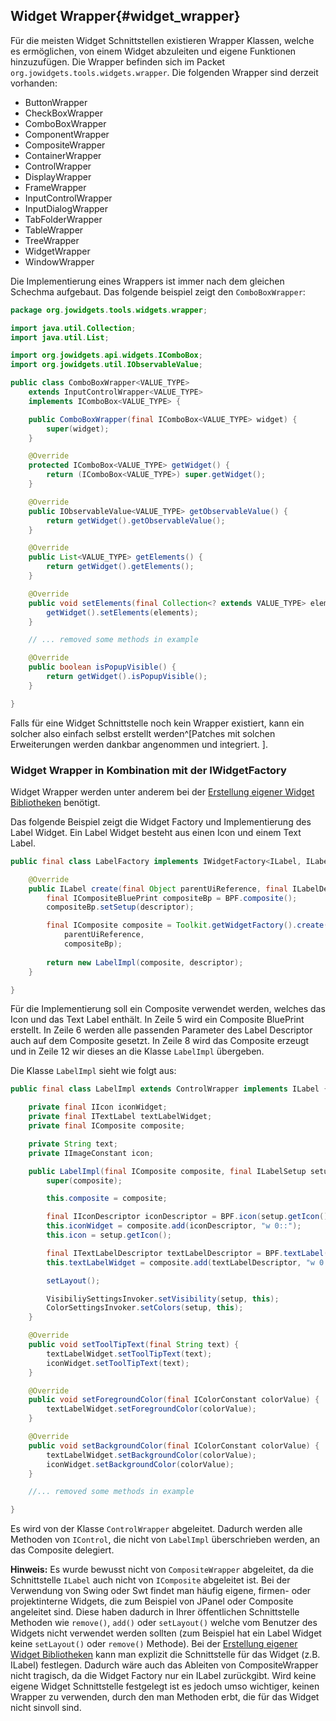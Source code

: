 ## Widget Wrapper{#widget_wrapper}

Für die meisten Widget Schnittstellen existieren Wrapper Klassen, welche es ermöglichen, von einem Widget abzuleiten und eigene Funktionen hinzuzufügen. Die Wrapper befinden sich im Packet `org.jowidgets.tools.widgets.wrapper`. Die folgenden Wrapper sind derzeit vorhanden:

* ButtonWrapper
* CheckBoxWrapper
* ComboBoxWrapper
* ComponentWrapper
* CompositeWrapper
* ContainerWrapper
* ControlWrapper
* DisplayWrapper
* FrameWrapper
* InputControlWrapper
* InputDialogWrapper
* TabFolderWrapper
* TableWrapper
* TreeWrapper
* WidgetWrapper
* WindowWrapper

Die Implementierung eines Wrappers ist immer nach dem gleichen Schechma aufgebaut. Das folgende beispiel zeigt den `ComboBoxWrapper`:

~~~{.java .numberLines startFrom="1"}
package org.jowidgets.tools.widgets.wrapper;

import java.util.Collection;
import java.util.List;

import org.jowidgets.api.widgets.IComboBox;
import org.jowidgets.util.IObservableValue;

public class ComboBoxWrapper<VALUE_TYPE> 
	extends InputControlWrapper<VALUE_TYPE> 
	implements IComboBox<VALUE_TYPE> {

    public ComboBoxWrapper(final IComboBox<VALUE_TYPE> widget) {
        super(widget);
    }

    @Override
    protected IComboBox<VALUE_TYPE> getWidget() {
        return (IComboBox<VALUE_TYPE>) super.getWidget();
    }

    @Override
    public IObservableValue<VALUE_TYPE> getObservableValue() {
        return getWidget().getObservableValue();
    }

    @Override
    public List<VALUE_TYPE> getElements() {
        return getWidget().getElements();
    }

    @Override
    public void setElements(final Collection<? extends VALUE_TYPE> elements) {
        getWidget().setElements(elements);
    }

	// ... removed some methods in example

    @Override
    public boolean isPopupVisible() {
        return getWidget().isPopupVisible();
    }

}
~~~

Falls für eine Widget Schnittstelle noch kein Wrapper existiert, kann ein solcher also einfach selbst erstellt werden^[Patches mit solchen Erweiterungen werden dankbar angenommen und integriert.
]. 



### Widget Wrapper in Kombination mit der IWidgetFactory

Widget Wrapper werden unter anderem bei der [Erstellung eigener Widget Bibliotheken](#custom_widget_libraries) benötigt. 

Das folgende Beispiel zeigt die Widget Factory und Implementierung des Label Widget. Ein Label Widget besteht aus einen Icon und einem Text Label.

~~~{.java .numberLines startFrom="1"}
public final class LabelFactory implements IWidgetFactory<ILabel, ILabelDescriptor> {

    @Override
    public ILabel create(final Object parentUiReference, final ILabelDescriptor descriptor) {
        final ICompositeBluePrint compositeBp = BPF.composite();
        compositeBp.setSetup(descriptor);

        final IComposite composite = Toolkit.getWidgetFactory().create(
			parentUiReference, 
			compositeBp);
			
        return new LabelImpl(composite, descriptor);
    }

}
~~~

Für die Implementierung soll ein Composite verwendet werden, welches das Icon und das Text Label enthält. In Zeile 5 wird ein Composite BluePrint erstellt. In Zeile 6 werden alle passenden Parameter des Label Descriptor auch auf dem Composite gesetzt. In Zeile 8 wird das Composite erzeugt und in Zeile 12 wir dieses an die Klasse `LabelImpl` übergeben.

Die Klasse `LabelImpl` sieht wie folgt aus:

~~~{.java .numberLines startFrom="1"}
public final class LabelImpl extends ControlWrapper implements ILabel {

    private final IIcon iconWidget;
    private final ITextLabel textLabelWidget;
    private final IComposite composite;

    private String text;
    private IImageConstant icon;

    public LabelImpl(final IComposite composite, final ILabelSetup setup) {
        super(composite);

        this.composite = composite;

        final IIconDescriptor iconDescriptor = BPF.icon(setup.getIcon()).setSetup(setup);
        this.iconWidget = composite.add(iconDescriptor, "w 0::");
        this.icon = setup.getIcon();

        final ITextLabelDescriptor textLabelDescriptor = BPF.textLabel().setSetup(setup);
        this.textLabelWidget = composite.add(textLabelDescriptor, "w 0::");

        setLayout();

        VisibiliySettingsInvoker.setVisibility(setup, this);
        ColorSettingsInvoker.setColors(setup, this);
    }

    @Override
    public void setToolTipText(final String text) {
        textLabelWidget.setToolTipText(text);
        iconWidget.setToolTipText(text);
    }

    @Override
    public void setForegroundColor(final IColorConstant colorValue) {
        textLabelWidget.setForegroundColor(colorValue);
    }

    @Override
    public void setBackgroundColor(final IColorConstant colorValue) {
        textLabelWidget.setBackgroundColor(colorValue);
        iconWidget.setBackgroundColor(colorValue);
    }

	//... removed some methods in example

}
~~~

Es wird von der Klasse `ControlWrapper` abgeleitet. Dadurch werden alle Methoden von `IControl`, die nicht von `LabelImpl` überschrieben werden, an das Composite delegiert. 

__Hinweis:__ Es wurde bewusst nicht von `CompositeWrapper` abgeleitet, da die Schnittstelle `ILabel` auch nicht von `IComposite` abgeleitet ist. Bei der Verwendung von Swing oder Swt findet man häufig eigene, firmen- oder projektinterne Widgets, die zum Beispiel von JPanel oder Composite angeleitet sind. Diese haben dadurch in Ihrer öffentlichen Schnittstelle Methoden wie `remove()`, `add()` oder `setLayout()` welche vom Benutzer des Widgets nicht verwendet werden sollten (zum Beispiel hat ein Label Widget keine `setLayout()` oder `remove()` Methode). Bei der [Erstellung eigener Widget Bibliotheken](#custom_widget_libraries) kann man explizit die Schnittstelle für das Widget (z.B. ILabel) festlegen. Dadurch wäre auch das Ableiten von CompositeWrapper nicht tragisch, da die Widget Factory nur ein ILabel zurückgibt. Wird keine eigene Widget Schnittstelle festgelegt ist es jedoch umso wichtiger, keinen Wrapper zu verwenden, durch den man Methoden erbt, die für das Widget nicht sinvoll sind.



